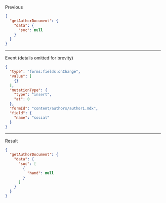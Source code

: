 Previous
```json
{
  "getAuthorDocument": {
    "data": {
      "soc": null
    }
  }
}
```
---

Event (details omitted for brevity)
```json
{
  "type": "forms:fields:onChange",
  "value": [
    {}
  ],
  "mutationType": {
    "type": "insert",
    "at": 0
  },
  "formId": "content/authors/author1.mdx",
  "field": {
    "name": "social"
  }
}
```
---

Result
```json
{
  "getAuthorDocument": {
    "data": {
      "soc": [
        {
          "hand": null
        }
      ]
    }
  }
}
```